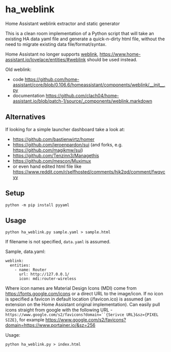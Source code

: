 # ha_weblink

Home Assistant weblink extractor and static generator

This is a clean room implementation of a Python script that will take an existing HA data yaml file and generate a quick-n-dirty html file, without the need to migrate existing data file/format/syntax.

Home Assistant no longer supports [weblink](https://github.com/home-assistant/core/pull/30834), https://www.home-assistant.io/lovelace/entities/#weblink should be used instead.

Old weblink:

  * code https://github.com/home-assistant/core/blob/0.106.6/homeassistant/components/weblink/__init__.py
  * documentation https://github.com/clach04/home-assistant.io/blob/patch-1/source/_components/weblink.markdown

## Alternatives

If looking for a simple launcher dashboard take a look at:

  * https://github.com/bastienwirtz/homer
  * https://github.com/jeroenpardon/sui (and forks, e.g. https://github.com/magikmw/sui)
  * https://github.com/Tenzinn3/Managethis
  * https://github.com/mescon/Muximux
  * or even hand edited html file like https://www.reddit.com/r/selfhosted/comments/hjk2qd/comment/fwqvcyy

## Setup

    python -m pip install pyyaml

## Usage

    python ha_weblink.py sample.yaml > sample.html

If filename is not specified, `data.yaml` is assumed.

Sample, data.yaml:

	weblink:
	  entities:
		- name: Router
		  url: http://127.0.0.1/
		  icon: mdi:router-wireless

Where icon names are Material Design Icons (MDI) come from https://fonts.google.com/icons or a direct URL to the image/icon.
If no icon is specified a favicon in default location (/favicon.ico) is assumed (an extension on the Home Assistant original implementation).
Can easily pull icons straight from google with the following URL - `https://www.google.com/s2/favicons?domain=``{Serivce URL}&sz={PIXEL SIZE}`, for example https://www.google.com/s2/favicons?domain=https://www.portainer.io/&sz=256

Usage:

    python ha_weblink.py > index.html

